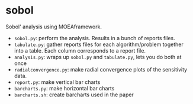 sobol
========================

Sobol' analysis using MOEAframework.  

- `sobol.py`: perform the analysis.  Results in a bunch of reports files.
- `tabulate.py`: gather reports files for each algorithm/problem together into a table.  Each column corresponds to a report file.
- `analysis.py`: wraps up `sobol.py` and `tabulate.py`, lets you do both at once
- `radialconvergence.py`: make radial convergence plots of the sensitivity data.
- `report.py`: make vertical bar charts
- `barcharts.py`: make horizontal bar charts
- `barcharts.sh`: create barcharts used in the paper
